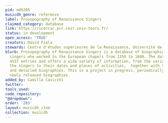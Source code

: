 ```yaml
---
pid: mdh205
musicdh_genre: reference
label: Prosopography of Renaissance Singers
claimed_category: database
link: https://ricercar.pcr.cesr.univ-tours.fr/
status: in development
open_access: 'TRUE'
creators: David Fiala
stewards: Centre d'études supérieures de la Renaissance, Université de Tours
blurb: Prosopography of Renaissance Singers is a database of biographies of professional
  singers who worked in the European chapels from 1350 to 1600. The database collects
  4557 entries and offers a wide variety of information, from the variant names of
  the singers to their dates and places of activities,  together with their complete
  and detailed biographies. This is a project in progress, periodically enriched with
  newly released biographies.
added_by: Camilla Cavicchi
twitter: 
tools_used: 
code_repository: 
"@dropdown": 
order: '203'
layout: musicdh_item
collection: musicdh
---
```

